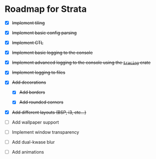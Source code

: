 # Roadmap for Strata

- [x] ~~Implement tiling~~

- [x] ~~Implement basic config parsing~~

- [x] ~~Implement CTL~~

- [x] ~~Implement basic logging to the console~~

- [x] ~~Implement advanced logging to the console using the [`tracing`](https://docs.rs/tracing/latest/tracing/) crate~~

- [x] ~~Implement logging to files~~

- [x] ~~Add decorations~~

  - [x] ~~Add borders~~

  - [x] ~~Add rounded corners~~

- [x] ~~Add different layouts (BSP, i3, etc...)~~

- [ ] Add wallpaper support

- [ ] Implement window transparency

- [ ] Add dual-kwase blur

- [ ] Add animations
